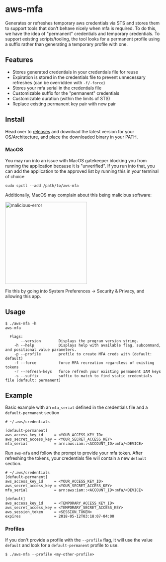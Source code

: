 # aws-mfa

Generates or refreshes temporary aws credentials via STS and stores them to
support tools that don't behave nicely when mfa is required. To do this, we have
the idea of "permanent" credentials and temporary credentials. To support
existing scripts/tooling, the tool looks for a permanent profile using a suffix
rather than generating a temporary profile with one.

## Features

- Stores generated credentials in your credentials file for reuse
- Expiration is stored in the credentials file to prevent unnecessary refreshes
  (can be overridden with `-f/-force`)
- Stores your mfa serial in the credentials file
- Customizable suffix for the "permanent" credentials
- Customizable duration (within the limits of STS)
- Replace existing permanent key pair with new pair

## Install

Head over to [releases](https://github.com/RueLaLa/aws-mfa/releases) and
download the latest version for your OS/Architecture, and place the downloaded
binary in your PATH.

### MacOS

You may run into an issue with MacOS gatekeeper blocking you from running the
application because it is "unverified". If you run into that, you can add the
application to the approved list by running this in your terminal of choice

```
sudo spctl --add /path/to/aws-mfa
```

Additionally, MacOS may complain about this being malicious software:

<img width="263" alt="malicious-error" src="https://user-images.githubusercontent.com/8377014/190272917-06a11f3e-9419-41ed-89d7-961c4218899a.png">

Fix this by going into System Preferences -> Security & Privacy, and allowing
this app.

## Usage

```
$ ./aws-mfa -h
aws-mfa

  Flags: 
       --version        Displays the program version string.
    -h --help           Displays help with available flag, subcommand, and positional value parameters.
    -p --profile        profile to create MFA creds with (default: default)
    -f --force          force MFA recreation regardless of existing tokens
    -r --refresh-keys   force refresh your existing permanent IAM keys
    -s --suffix         suffix to match to find static credentials file (default: permanent)
```

## Example

Basic example with an `mfa_serial` defined in the credentials file and a
`default-permanent` section

```
# ~/.aws/credentials

[default-permanent]
aws_access_key_id     = <YOUR_ACCESS_KEY_ID>
aws_secret_access_key = <YOUR_SECRET_ACCESS_KEY>
mfa_serial            = arn:aws:iam::<ACCOUNT_ID>:mfa/<DEVICE>
```

Run `aws-mfa` and follow the prompt to provide your mfa token. After refreshing
the tokens, your credentials file will contain a new `default` section.

```
# ~/.aws/credentials
[default-permanent]
aws_access_key_id     = <YOUR_ACCESS_KEY_ID>
aws_secret_access_key = <YOUR_SECRET_ACCESS_KEY>
mfa_serial            = arn:aws:iam::<ACCOUNT_ID>:mfa/<DEVICE>

[default]
aws_access_key_id     = <TEMPORARY_ACCESS_KEY_ID>
aws_secret_access_key = <TEMPORARY_SECRET_ACCESS_KEY>
aws_session_token     = <SESSION_TOKEN>
expires               = 2018-05-12T03:18:07-04:00
```

### Profiles

If you don't provide a profile with the `--profile` flag, it will use the value
`default` and look for a `default-permanent` profile to use.

```
$ ./aws-mfa --profile <my-other-profile>
```

